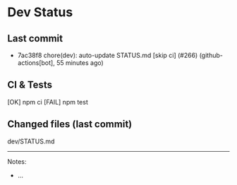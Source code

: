 # Dev Status

## Last commit
- 7ac38f8 chore(dev): auto-update STATUS.md [skip ci] (#266) (github-actions[bot], 55 minutes ago)
## CI & Tests
[OK] npm ci
[FAIL] npm test

## Changed files (last commit)
dev/STATUS.md

---
Notes:
- ...
